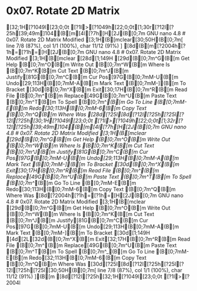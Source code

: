 # 0x07. Rotate 2D Matrix
 
                                                                                                                                                                                                                                                                                                                                                                                                                                                                                                                                                                                                                                                                                                                                                                                                                                                                                                                                                                                                                                                                                                                                                                                                                                                                                                                                                                                                                                                                                                                                                                                                                                                                                                                                                                                                                                                                                                                                                                                                                                                                                                                                                                                                                                                                                                                                                                                                                                                                                                                                                                                                                                                                                                                                                                                                                                                                                                                                                                                                                                                                                                                                                                                                                                                                                                                                                                                                                                                                                                                                                                                                                                                                                                                                                                                                                                                                                                                                                                                                                                                                                                                                                                                                                                                                                                                                                                        [32;1H[?1049l[23;0;0t[?1l>[?1049h[22;0;0t[1;30r[?12l[?25h[39;49m]104(B[m[4l[?7h[H[2J(B[0;7m  GNU nano 4.8                                                   # 0x07. Rotate 2D Matrix                                                   Modified  [3;1H(B[mclear[30;50H(B[0;7m[ line 7/8 (87%), col 1/1 (100%), char 11/12 (91%) ][8d(B[m[?2004h[?1h=[?1h=[H[2J(B[0;7m  GNU nano 4.8                                                   # 0x07. Rotate 2D Matrix                                                   Modified  [3;1H(B[mclear[28d[1;149H[29d(B[0;7m^G(B[m Get Help     (B[0;7m^O(B[m Write Out    (B[0;7m^W(B[m Where Is     (B[0;7m^K(B[m Cut Text     (B[0;7m^J(B[m Justify[81G(B[0;7m^C(B[m Cur Pos[97G(B[0;7mM-U(B[m Undo[29;113H(B[0;7mM-A(B[m Mark Text   (B[0;7mM-](B[m To Bracket[30d(B[0;7m^X(B[m Exit[30;17H(B[0;7m^R(B[m Read File    (B[0;7m^\(B[m Replace[49G(B[0;7m^U(B[m Paste Text   (B[0;7m^T(B[m To Spell     (B[0;7m^_(B[m Go To Line   (B[0;7mM-E(B[m Redo[30;113H(B[0;7mM-6(B[m Copy Text   (B[0;7m^Q(B[m Where Was[28d[?25l[8d[?12l[?25h[?25l[?12l[?25h[30;1H[?1049l[23;0;0t[?1l>[?1049h[22;0;0t[1;32r[?12l[?25h[39;49m]104(B[m[4l[?7h[H[2J(B[0;7m  GNU nano 4.8                                                   # 0x07. Rotate 2D Matrix                                                   Modified  [3;1H(B[mclear[29d(B[0;7m^G(B[m Get Help     (B[0;7m^O(B[m Write Out    (B[0;7m^W(B[m Where Is     (B[0;7m^K(B[m Cut Text     (B[0;7m^J(B[m Justify[81G(B[0;7m^C(B[m Cur Pos[97G(B[0;7mM-U(B[m Undo[29;113H(B[0;7mM-A(B[m Mark Text   (B[0;7mM-](B[m To Bracket[30d(B[0;7m^X(B[m Exit[30;17H(B[0;7m^R(B[m Read File    (B[0;7m^\(B[m Replace[49G(B[0;7m^U(B[m Paste Text   (B[0;7m^T(B[m To Spell     (B[0;7m^_(B[m Go To Line   (B[0;7mM-E(B[m Redo[30;113H(B[0;7mM-6(B[m Copy Text   (B[0;7m^Q(B[m Where Was[8d[?2004h[?1h=[?1h=[H[2J(B[0;7m  GNU nano 4.8                                                   # 0x07. Rotate 2D Matrix                                                   Modified  [3;1H(B[mclear[29d(B[0;7m^G(B[m Get Help     (B[0;7m^O(B[m Write Out    (B[0;7m^W(B[m Where Is     (B[0;7m^K(B[m Cut Text     (B[0;7m^J(B[m Justify[81G(B[0;7m^C(B[m Cur Pos[97G(B[0;7mM-U(B[m Undo[29;113H(B[0;7mM-A(B[m Mark Text   (B[0;7mM-](B[m To Bracket[30d[1;149H[4d[2L[32d(B[0;7m^X(B[m Exit[32;17H(B[0;7m^R(B[m Read File    (B[0;7m^\(B[m Replace[49G(B[0;7m^U(B[m Paste Text   (B[0;7m^T(B[m To Spell     (B[0;7m^_(B[m Go To Line   (B[0;7mM-E(B[m Redo[32;113H(B[0;7mM-6(B[m Copy Text   (B[0;7m^Q(B[m Where Was[30d[?25l[8d[?12l[?25h[?25l[?12l[?25h[?25l[30;50H(B[0;7m[ line 7/8 (87%), col 1/1 (100%), char 11/12 (91%) ](B[m[8d[?12l[?25h[32;1H[?1049l[23;0;0t[?1l>[?2004l